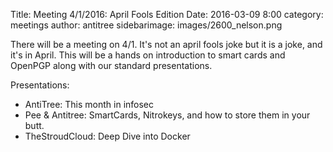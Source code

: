 Title: Meeting 4/1/2016: April Fools Edition
Date: 2016-03-09 8:00 
category: meetings
author: antitree
sidebarimage: images/2600_nelson.png

There will be a meeting on 4/1. It's not an april fools joke but it is a joke, and it's in April. This will be a hands on introduction to smart cards and OpenPGP along with our standard presentations.  

Presentations:

* AntiTree: This month in infosec
* Pee & Antitree: SmartCards, Nitrokeys, and how to store them in your butt.
* TheStroudCloud: Deep Dive into Docker
